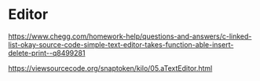 # Editor

https://www.chegg.com/homework-help/questions-and-answers/c-linked-list-okay-source-code-simple-text-editor-takes-function-able-insert-delete-print--q8499281


https://viewsourcecode.org/snaptoken/kilo/05.aTextEditor.html
